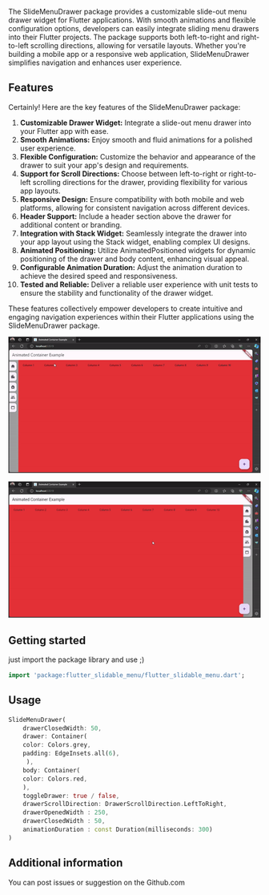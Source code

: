 <!--
Flutter Sliable Menu helps your to create beautiful animated sidebars. This widget have two scroll directions

Left to Right
Right to Left


For information about how to write a good package README, see the guide for
[writing package pages](https://dart.dev/guides/libraries/writing-package-pages).

For general information about developing packages, see the Dart guide for
[creating packages](https://dart.dev/guides/libraries/create-library-packages)
and the Flutter guide for
[developing packages and plugins](https://flutter.dev/developing-packages).
-->

The SlideMenuDrawer package provides a customizable slide-out menu drawer widget for Flutter applications. With smooth animations and flexible configuration options, developers can easily integrate sliding menu drawers into their Flutter projects. The package supports both left-to-right and right-to-left scrolling directions, allowing for versatile layouts. Whether you're building a mobile app or a responsive web application, SlideMenuDrawer simplifies navigation and enhances user experience.

## Features

Certainly! Here are the key features of the SlideMenuDrawer package:

1. **Customizable Drawer Widget:** Integrate a slide-out menu drawer into your Flutter app with ease.
2. **Smooth Animations:** Enjoy smooth and fluid animations for a polished user experience.
3. **Flexible Configuration:** Customize the behavior and appearance of the drawer to suit your app's design and requirements.
4. **Support for Scroll Directions:** Choose between left-to-right or right-to-left scrolling directions for the drawer, providing flexibility for various app layouts.
5. **Responsive Design:** Ensure compatibility with both mobile and web platforms, allowing for consistent navigation across different devices.
6. **Header Support:** Include a header section above the drawer for additional content or branding.
7. **Integration with Stack Widget:** Seamlessly integrate the drawer into your app layout using the Stack widget, enabling complex UI designs.
8. **Animated Positioning:** Utilize AnimatedPositioned widgets for dynamic positioning of the drawer and body content, enhancing visual appeal.
9. **Configurable Animation Duration:** Adjust the animation duration to achieve the desired speed and responsiveness.
10. **Tested and Reliable:** Deliver a reliable user experience with unit tests to ensure the stability and functionality of the drawer widget.

These features collectively empower developers to create intuitive and engaging navigation experiences within their Flutter applications using the SlideMenuDrawer package.

![](https://github.com/abdulrehman192/flutter_slidable_menu/blob/main/ezgif-3-72b2bdd0ec.gif)

![](https://github.com/abdulrehman192/flutter_slidable_menu/blob/main/gfgf.gif)



## Getting started
just import the package library and use ;)

```dart
import 'package:flutter_slidable_menu/flutter_slidable_menu.dart';
```


## Usage


```dart
SlideMenuDrawer(
    drawerClosedWidth: 50,
    drawer: Container(
    color: Colors.grey,
    padding: EdgeInsets.all(6),
     ),
    body: Container(
    color: Colors.red,
    ),
    toggleDrawer: true / false,
    drawerScrollDirection: DrawerScrollDirection.LeftToRight,
    drawerOpenedWidth : 250,
    drawerClosedWidth : 50,
    animationDuration : const Duration(milliseconds: 300)
)
```

## Additional information

You can post issues or suggestion on the Github.com
